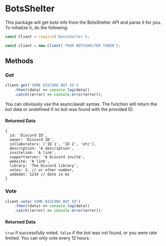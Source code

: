 # BotsShelter

This package will get bots info from the BotsShelter API and parse it for you.
To initialize it, do the following:

```javascript
const Client = require('botsshelter');

const client = new Client('YOUR BOTSSHELTER TOKEN');
```

## Methods

### Get
```javascript
client.get('SOME DISCORD BOT ID')
    .then((data) => console.log(data))
    .catch((error) => console.error(error));
```

You can obviously use the async/await syntax.
The function will return the bot data or undefined if no bot was found with the provided ID. 

#### Returned Data
```json5
{
  id: 'Discord ID',
  owner: 'Discord ID',
  collaborators: ['ID 1', 'ID 2', 'etc'],
  description: 'A description',
  invitelink: 'A link',
  supportserver: 'A Discord invite',
  website: 'A link',
  library: 'The Discord library',
  votes: 2, // or other number,
  addedat: 1234 // date in ms
}
```

### Vote
```javascript
client.vote('SOME DISCORD BOT ID')
    .then((data) => console.log(data))
    .catch((error) => console.error(error));
```

#### Returned Data

`true` if successfully voted.
`false` if the bot was not found, or you were rate limited. You can only vote every 12 hours.